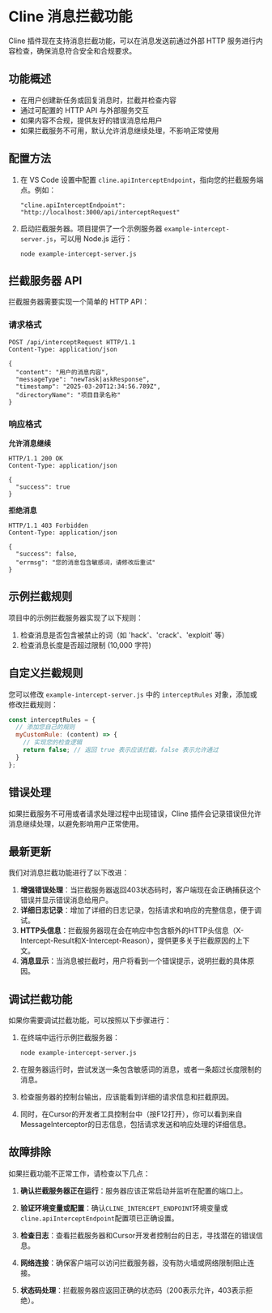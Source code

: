 # Cline 消息拦截功能

Cline 插件现在支持消息拦截功能，可以在消息发送前通过外部 HTTP 服务进行内容检查，确保消息符合安全和合规要求。

## 功能概述

- 在用户创建新任务或回复消息时，拦截并检查内容
- 通过可配置的 HTTP API 与外部服务交互
- 如果内容不合规，提供友好的错误消息给用户
- 如果拦截服务不可用，默认允许消息继续处理，不影响正常使用

## 配置方法

1. 在 VS Code 设置中配置 `cline.apiInterceptEndpoint`，指向您的拦截服务端点。例如：
   ```
   "cline.apiInterceptEndpoint": "http://localhost:3000/api/interceptRequest"
   ```

2. 启动拦截服务器。项目提供了一个示例服务器 `example-intercept-server.js`，可以用 Node.js 运行：
   ```
   node example-intercept-server.js
   ```

## 拦截服务器 API

拦截服务器需要实现一个简单的 HTTP API：

### 请求格式

```http
POST /api/interceptRequest HTTP/1.1
Content-Type: application/json

{
  "content": "用户的消息内容",
  "messageType": "newTask|askResponse",
  "timestamp": "2025-03-20T12:34:56.789Z",
  "directoryName": "项目目录名称"
}
```

### 响应格式

**允许消息继续**

```http
HTTP/1.1 200 OK
Content-Type: application/json

{
  "success": true
}
```

**拒绝消息**

```http
HTTP/1.1 403 Forbidden
Content-Type: application/json

{
  "success": false,
  "errmsg": "您的消息包含敏感词，请修改后重试"
}
```

## 示例拦截规则

项目中的示例拦截服务器实现了以下规则：

1. 检查消息是否包含被禁止的词（如 'hack'、'crack'、'exploit' 等）
2. 检查消息长度是否超过限制 (10,000 字符)

## 自定义拦截规则

您可以修改 `example-intercept-server.js` 中的 `interceptRules` 对象，添加或修改拦截规则：

```javascript
const interceptRules = {
  // 添加您自己的规则
  myCustomRule: (content) => {
    // 实现您的检查逻辑
    return false; // 返回 true 表示应该拦截，false 表示允许通过
  }
};
```

## 错误处理

如果拦截服务不可用或者请求处理过程中出现错误，Cline 插件会记录错误但允许消息继续处理，以避免影响用户正常使用。 

## 最新更新

我们对消息拦截功能进行了以下改进：

1. **增强错误处理**：当拦截服务器返回403状态码时，客户端现在会正确捕获这个错误并显示错误消息给用户。
2. **详细日志记录**：增加了详细的日志记录，包括请求和响应的完整信息，便于调试。
3. **HTTP头信息**：拦截服务器现在会在响应中包含额外的HTTP头信息（X-Intercept-Result和X-Intercept-Reason），提供更多关于拦截原因的上下文。
4. **消息显示**：当消息被拦截时，用户将看到一个错误提示，说明拦截的具体原因。

## 调试拦截功能

如果你需要调试拦截功能，可以按照以下步骤进行：

1. 在终端中运行示例拦截服务器：
   ```bash
   node example-intercept-server.js
   ```

2. 在服务器运行时，尝试发送一条包含敏感词的消息，或者一条超过长度限制的消息。

3. 检查服务器的控制台输出，应该能看到详细的请求信息和拦截原因。

4. 同时，在Cursor的开发者工具控制台中（按F12打开），你可以看到来自MessageInterceptor的日志信息，包括请求发送和响应处理的详细信息。

## 故障排除

如果拦截功能不正常工作，请检查以下几点：

1. **确认拦截服务器正在运行**：服务器应该正常启动并监听在配置的端口上。

2. **验证环境变量或配置**：确认`CLINE_INTERCEPT_ENDPOINT`环境变量或`cline.apiInterceptEndpoint`配置项已正确设置。

3. **检查日志**：查看拦截服务器和Cursor开发者控制台的日志，寻找潜在的错误信息。

4. **网络连接**：确保客户端可以访问拦截服务器，没有防火墙或网络限制阻止连接。

5. **状态码处理**：拦截服务器应返回正确的状态码（200表示允许，403表示拒绝）。 

